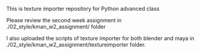 This is texture importer repository for Python advanced class

Please review the second week assignment in ./02_style/kman_w2_assignment/ folder

I also uploaded the scripts of texture importer for both blender and maya in ./02_style/kman_w2_assignment/textureimporter folder. 
